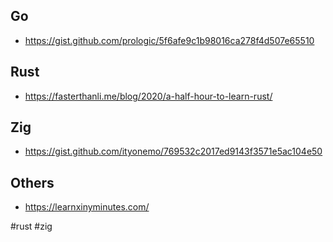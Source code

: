 ## Go
- https://gist.github.com/prologic/5f6afe9c1b98016ca278f4d507e65510

## Rust
- https://fasterthanli.me/blog/2020/a-half-hour-to-learn-rust/

## Zig
- https://gist.github.com/ityonemo/769532c2017ed9143f3571e5ac104e50

## Others
- https://learnxinyminutes.com/

<!-- Keywords -->
#rust #zig
<!-- /Keywords -->

